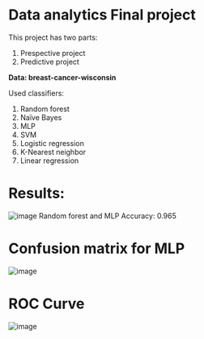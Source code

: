 # Data analytics Final project
This project has two parts:

1. Prespective project
2. Predictive project

**Data: breast-cancer-wisconsin**

Used classifiers:
1. Random forest
2. Naïve Bayes
3. MLP
4. SVM
5. Logistic regression
6. K-Nearest neighbor
7. Linear regression

# Results:
![image](https://user-images.githubusercontent.com/50274550/125157379-e9878100-e17f-11eb-8987-650736950ea0.png)
Random forest and MLP 
Accuracy: 0.965


# Confusion matrix for MLP
![image](https://user-images.githubusercontent.com/50274550/125157406-0b810380-e180-11eb-8ee7-e4d925938388.png)

# ROC Curve
![image](https://user-images.githubusercontent.com/50274550/125157418-1a67b600-e180-11eb-9114-9c0a4cad54ab.png)

